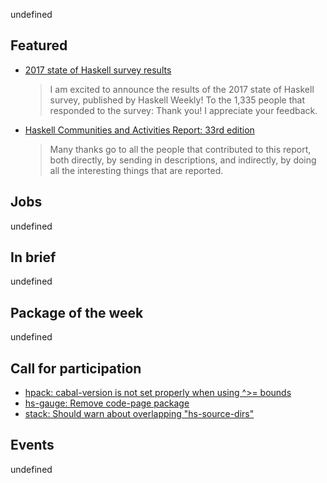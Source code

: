 <!-- 2017-11-16 -->

undefined

## Featured

-   [2017 state of Haskell survey results](http://taylor.fausak.me/2017/11/15/2017-state-of-haskell-survey-results/)

    > I am excited to announce the results of the 2017 state of Haskell survey, published by Haskell Weekly! To the 1,335 people that responded to the survey: Thank you! I appreciate your feedback.

-   [Haskell Communities and Activities Report: 33rd edition](https://mail.haskell.org/pipermail/haskell/2017-November/025300.html)

    > Many thanks go to all the people that contributed to this report, both directly, by sending in descriptions, and indirectly, by doing all the interesting things that are reported.

## Jobs

undefined

## In brief

undefined

## Package of the week

undefined

## Call for participation

-   [hpack: cabal-version is not set properly when using ^>= bounds](https://github.com/sol/hpack/issues/213)
-   [hs-gauge: Remove code-page package](https://github.com/vincenthz/hs-gauge/issues/38)
-   [stack: Should warn about overlapping "hs-source-dirs"](https://github.com/commercialhaskell/stack/issues/3575)

## Events

undefined
